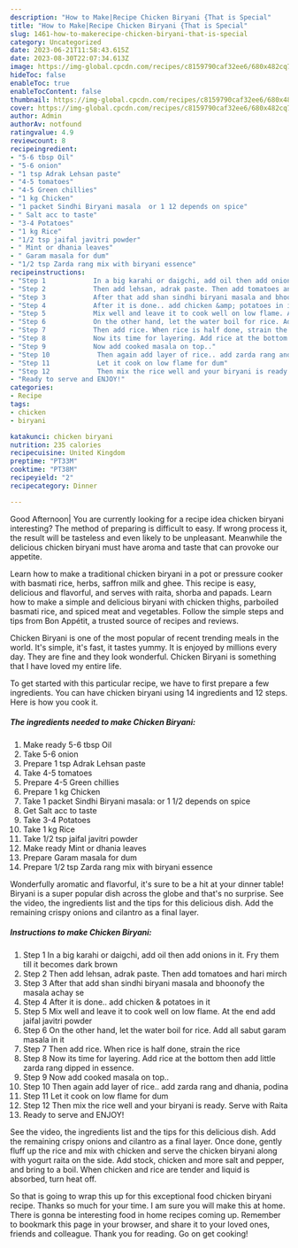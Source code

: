 ```yaml
---
description: "How to Make|Recipe Chicken Biryani {That is Special"
title: "How to Make|Recipe Chicken Biryani {That is Special"
slug: 1461-how-to-makerecipe-chicken-biryani-that-is-special
category: Uncategorized
date: 2023-06-21T11:58:43.615Z
date: 2023-08-30T22:07:34.613Z
image: https://img-global.cpcdn.com/recipes/c8159790caf32ee6/680x482cq70/chicken-biryani-recipe-main-photo.jpg
hideToc: false
enableToc: true
enableTocContent: false
thumbnail: https://img-global.cpcdn.com/recipes/c8159790caf32ee6/680x482cq70/chicken-biryani-recipe-main-photo.jpg
cover: https://img-global.cpcdn.com/recipes/c8159790caf32ee6/680x482cq70/chicken-biryani-recipe-main-photo.jpg
author: Admin
authorAv: notfound
ratingvalue: 4.9
reviewcount: 8
recipeingredient:
- "5-6 tbsp Oil"
- "5-6 onion"
- "1 tsp Adrak Lehsan paste"
- "4-5 tomatoes"
- "4-5 Green chillies"
- "1 kg Chicken"
- "1 packet Sindhi Biryani masala  or 1 12 depends on spice"
- " Salt acc to taste"
- "3-4 Potatoes"
- "1 kg Rice"
- "1/2 tsp jaifal javitri powder"
- " Mint or dhania leaves"
- " Garam masala for dum"
- "1/2 tsp Zarda rang mix with biryani essence"
recipeinstructions:
- "Step 1            In a big karahi or daigchi, add oil then add onions in it. Fry them till it becomes dark brown"
- "Step 2            Then add lehsan, adrak paste. Then add tomatoes and hari mirch"
- "Step 3            After that add shan sindhi biryani masala and bhoonofy the masala achay se"
- "Step 4            After it is done.. add chicken &amp; potatoes in it"
- "Step 5            Mix well and leave it to cook well on low flame. At the end add jaifal javitri powder"
- "Step 6            On the other hand, let the water boil for rice. Add all sabut garam masala in it"
- "Step 7            Then add rice. When rice is half done, strain the rice"
- "Step 8            Now its time for layering. Add rice at the bottom then add little zarda rang dipped in essence."
- "Step 9            Now add cooked masala on top.."
- "Step 10            Then again add layer of rice.. add zarda rang and dhania, podina"
- "Step 11            Let it cook on low flame for dum"
- "Step 12            Then mix the rice well and your biryani is ready. Serve with Raita"
- "Ready to serve and ENJOY!"
categories:
- Recipe
tags:
- chicken
- biryani

katakunci: chicken biryani 
nutrition: 235 calories
recipecuisine: United Kingdom
preptime: "PT33M"
cooktime: "PT38M"
recipeyield: "2"
recipecategory: Dinner

---
```



Good Afternoon| You are currently looking for a recipe idea chicken biryani interesting? The method of preparing is difficult to easy. If wrong process it, the result will be tasteless and even likely to be unpleasant. Meanwhile the delicious chicken biryani must have aroma and taste that can provoke our appetite.





Learn how to make a traditional chicken biryani in a pot or pressure cooker with basmati rice, herbs, saffron milk and ghee. This recipe is easy, delicious and flavorful, and serves with raita, shorba and papads. Learn how to make a simple and delicious biryani with chicken thighs, parboiled basmati rice, and spiced meat and vegetables. Follow the simple steps and tips from Bon Appétit, a trusted source of recipes and reviews.

Chicken Biryani is one of the most popular of recent trending meals in the world. It's simple, it's fast, it tastes yummy. It is enjoyed by millions every day. They are fine and they look wonderful. Chicken Biryani is something that I have loved my entire life.


To get started with this particular recipe, we have to first prepare a few ingredients. You can have chicken biryani using 14 ingredients and 12 steps. Here is how you cook it.

<!--inarticleads1-->

##### The ingredients needed to make Chicken Biryani:

1. Make ready 5-6 tbsp Oil
1. Take 5-6 onion
1. Prepare 1 tsp Adrak Lehsan paste
1. Take 4-5 tomatoes
1. Prepare 4-5 Green chillies
1. Prepare 1 kg Chicken
1. Take 1 packet Sindhi Biryani masala:  or 1 1/2 depends on spice
1. Get  Salt acc to taste
1. Take 3-4 Potatoes
1. Take 1 kg Rice
1. Take 1/2 tsp jaifal javitri powder
1. Make ready  Mint or dhania leaves
1. Prepare  Garam masala for dum
1. Prepare 1/2 tsp Zarda rang mix with biryani essence


Wonderfully aromatic and flavorful, it&#39;s sure to be a hit at your dinner table! Biryani is a super popular dish across the globe and that&#39;s no surprise. See the video, the ingredients list and the tips for this delicious dish. Add the remaining crispy onions and cilantro as a final layer. 

<!--inarticleads2-->

##### Instructions to make Chicken Biryani:

1. Step 1            In a big karahi or daigchi, add oil then add onions in it. Fry them till it becomes dark brown
1. Step 2            Then add lehsan, adrak paste. Then add tomatoes and hari mirch
1. Step 3            After that add shan sindhi biryani masala and bhoonofy the masala achay se
1. Step 4            After it is done.. add chicken &amp; potatoes in it
1. Step 5            Mix well and leave it to cook well on low flame. At the end add jaifal javitri powder
1. Step 6            On the other hand, let the water boil for rice. Add all sabut garam masala in it
1. Step 7            Then add rice. When rice is half done, strain the rice
1. Step 8            Now its time for layering. Add rice at the bottom then add little zarda rang dipped in essence.
1. Step 9            Now add cooked masala on top..
1. Step 10            Then again add layer of rice.. add zarda rang and dhania, podina
1. Step 11            Let it cook on low flame for dum
1. Step 12            Then mix the rice well and your biryani is ready. Serve with Raita
1. Ready to serve and ENJOY!

See the video, the ingredients list and the tips for this delicious dish. Add the remaining crispy onions and cilantro as a final layer. Once done, gently fluff up the rice and mix with chicken and serve the chicken biryani along with yogurt raita on the side. Add stock, chicken and more salt and pepper, and bring to a boil. When chicken and rice are tender and liquid is absorbed, turn heat off. 

So that is going to wrap this up for this exceptional food chicken biryani recipe. Thanks so much for your time. I am sure you will make this at home. There is gonna be interesting food in home recipes coming up. Remember to bookmark this page in your browser, and share it to your loved ones, friends and colleague. Thank you for reading. Go on get cooking!

